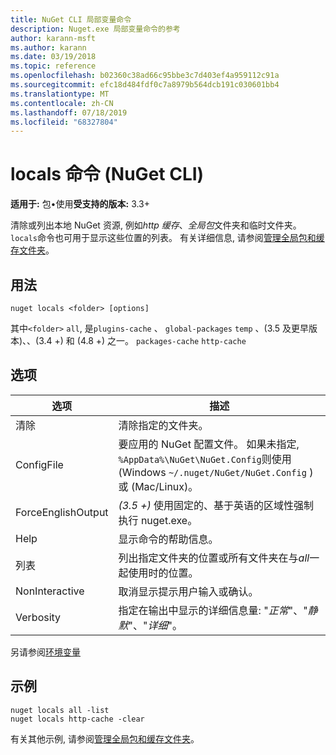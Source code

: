 ```yaml
---
title: NuGet CLI 局部变量命令
description: Nuget.exe 局部变量命令的参考
author: karann-msft
ms.author: karann
ms.date: 03/19/2018
ms.topic: reference
ms.openlocfilehash: b02360c38ad66c95bbe3c7d403ef4a959112c91a
ms.sourcegitcommit: efc18d484fdf0c7a8979b564dcb191c030601bb4
ms.translationtype: MT
ms.contentlocale: zh-CN
ms.lasthandoff: 07/18/2019
ms.locfileid: "68327804"
---
```

# <a name="locals-command-nuget-cli"></a>locals 命令 (NuGet CLI)

**适用于:** 包&bullet;使用**受支持的版本:** 3.3+

清除或列出本地 NuGet 资源, 例如*http 缓存*、*全局包*文件夹和临时文件夹。 `locals`命令也可用于显示这些位置的列表。 有关详细信息, 请参阅[管理全局包和缓存文件夹](../../consume-packages/managing-the-global-packages-and-cache-folders.md)。

## <a name="usage"></a>用法

```cli
nuget locals <folder> [options]
```

其中`<folder>` `all`, 是`plugins-cache` 、 `global-packages` `temp`    、(3.5 及更早版本)、、(3.4 +) 和 (4.8 +) 之一。 `packages-cache` `http-cache`

## <a name="options"></a>选项

| 选项 | 描述 |
| --- | --- |
| 清除 | 清除指定的文件夹。 |
| ConfigFile | 要应用的 NuGet 配置文件。 如果未指定, `%AppData%\NuGet\NuGet.Config`则使用 (Windows `~/.nuget/NuGet/NuGet.Config` ) 或 (Mac/Linux)。|
| ForceEnglishOutput | *(3.5 +)* 使用固定的、基于英语的区域性强制执行 nuget.exe。 |
| Help | 显示命令的帮助信息。 |
| 列表 | 列出指定文件夹的位置或所有文件夹在与*all*一起使用时的位置。 |
| NonInteractive | 取消显示提示用户输入或确认。 |
| Verbosity | 指定在输出中显示的详细信息量: "*正常*"、"*静默*"、"*详细*"。 |

另请参阅[环境变量](cli-ref-environment-variables.md)

## <a name="examples"></a>示例

```cli
nuget locals all -list
nuget locals http-cache -clear
```

有关其他示例, 请参阅[管理全局包和缓存文件夹](../../consume-packages/managing-the-global-packages-and-cache-folders.md)。
